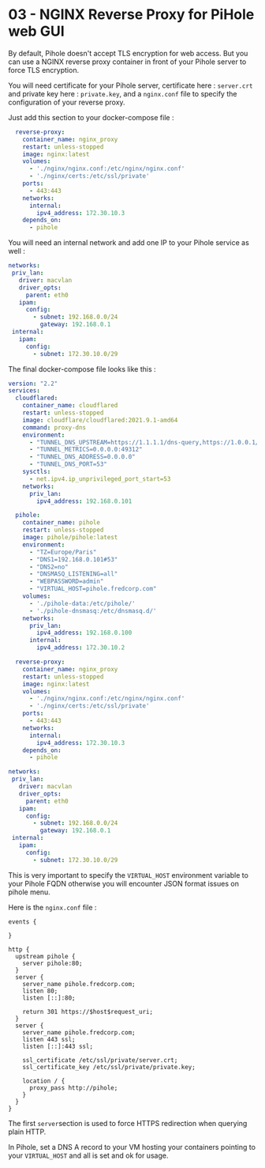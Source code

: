 # 03 - NGINX Reverse Proxy for PiHole web GUI

By default, Pihole doesn't accept TLS encryption for web access. But you can use a NGINX reverse proxy container in front of your Pihole server to force TLS encryption.

You will need certificate for your Pihole server, certificate here : `server.crt` and private key here : `private.key`, and a `nginx.conf` file to specify the configuration of your reverse proxy.

Just add this section to your docker-compose file :

```yaml
  reverse-proxy:
    container_name: nginx_proxy
    restart: unless-stopped
    image: nginx:latest
    volumes:
      - './nginx/nginx.conf:/etc/nginx/nginx.conf'
      - './nginx/certs:/etc/ssl/private'
    ports:
      - 443:443
    networks:
      internal:
        ipv4_address: 172.30.10.3
    depends_on:
      - pihole
```

You will need an internal network and add one IP to your Pihole service as well :

```yaml
networks:
 priv_lan:
   driver: macvlan
   driver_opts:
     parent: eth0
   ipam:
     config:
       - subnet: 192.168.0.0/24
         gateway: 192.168.0.1
 internal:
   ipam:
     config:
       - subnet: 172.30.10.0/29
```

The final docker-compose file looks like this :

```yaml
version: "2.2"
services:
  cloudflared:
    container_name: cloudflared
    restart: unless-stopped
    image: cloudflare/cloudflared:2021.9.1-amd64
    command: proxy-dns
    environment:
      - "TUNNEL_DNS_UPSTREAM=https://1.1.1.1/dns-query,https://1.0.0.1/dns-query,https://9.9.9.9/dns-query,https://149.112.112.9/dns-query"
      - "TUNNEL_METRICS=0.0.0.0:49312"
      - "TUNNEL_DNS_ADDRESS=0.0.0.0"
      - "TUNNEL_DNS_PORT=53"
    sysctls:
      - net.ipv4.ip_unprivileged_port_start=53
    networks:
      priv_lan:
        ipv4_address: 192.168.0.101

  pihole:
    container_name: pihole
    restart: unless-stopped
    image: pihole/pihole:latest
    environment:
      - "TZ=Europe/Paris"
      - "DNS1=192.168.0.101#53"
      - "DNS2=no"
      - "DNSMASQ_LISTENING=all"
      - "WEBPASSWORD=admin"
      - "VIRTUAL_HOST=pihole.fredcorp.com"
    volumes:
      - './pihole-data:/etc/pihole/'
      - './pihole-dnsmasq:/etc/dnsmasq.d/'
    networks:
      priv_lan:
        ipv4_address: 192.168.0.100
      internal:
        ipv4_address: 172.30.10.2

  reverse-proxy:
    container_name: nginx_proxy
    restart: unless-stopped
    image: nginx:latest
    volumes:
      - './nginx/nginx.conf:/etc/nginx/nginx.conf'
      - './nginx/certs:/etc/ssl/private'
    ports:
      - 443:443
    networks:
      internal:
        ipv4_address: 172.30.10.3
    depends_on:
      - pihole

networks:
 priv_lan:
   driver: macvlan
   driver_opts:
     parent: eth0
   ipam:
     config:
       - subnet: 192.168.0.0/24
         gateway: 192.168.0.1
 internal:
   ipam:
     config:
       - subnet: 172.30.10.0/29
```

This is very important to specify the `VIRTUAL_HOST` environment variable to your Pihole FQDN otherwise you will encounter JSON format issues on pihole menu.

Here is the `nginx.conf` file :

```
events {

}

http {
  upstream pihole {
    server pihole:80;
  }
  server {
    server_name pihole.fredcorp.com;
    listen 80;
    listen [::]:80;

    return 301 https://$host$request_uri;
  }
  server {
    server_name pihole.fredcorp.com;
    listen 443 ssl;
    listen [::]:443 ssl;

    ssl_certificate /etc/ssl/private/server.crt;
    ssl_certificate_key /etc/ssl/private/private.key;

    location / {
      proxy_pass http://pihole;
    }
  }
}
```

The first `server`section is used to force HTTPS redirection when querying plain HTTP.

In Pihole, set a DNS A record to your VM hosting your containers pointing to your `VIRTUAL_HOST` and all is set and ok for usage.
